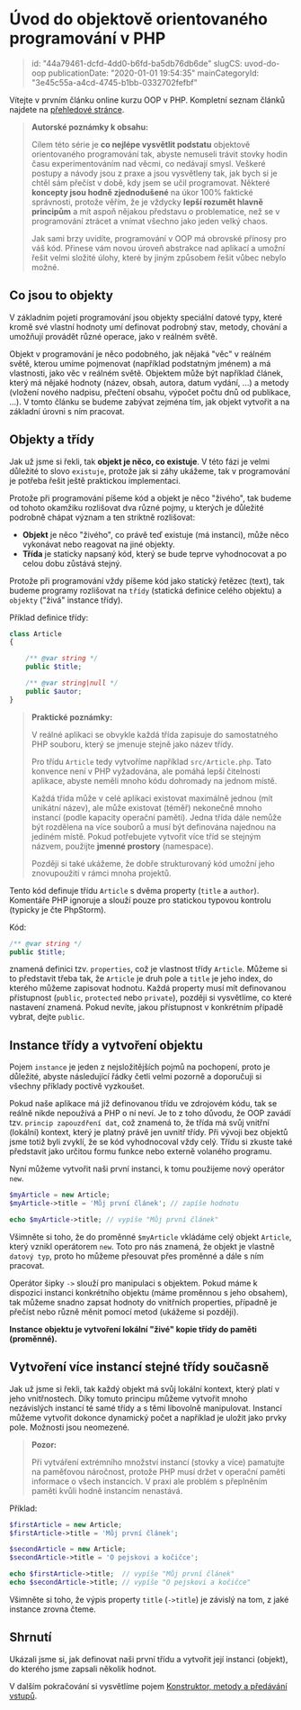 Úvod do objektově orientovaného programování v PHP
==================================================

> id: "44a79461-dcfd-4dd0-b6fd-ba5db76db6de"
> slugCS: uvod-do-oop
> publicationDate: "2020-01-01 19:54:35"
> mainCategoryId: "3e45c55a-a4cd-4745-b1bb-0332702fefbf"

Vítejte v prvním článku online kurzu OOP v PHP. Kompletní seznam článků najdete na <a href="/oop">přehledové stránce</a>.

> **Autorské poznámky k obsahu:**
>
> Cílem této série je **co nejlépe vysvětlit podstatu** objektově orientovaného programování tak, abyste nemuseli trávit stovky hodin času experimentováním nad věcmi, co nedávají smysl. Veškeré postupy a návody jsou z praxe a jsou vysvětleny tak, jak bych si je chtěl sám přečíst v době, kdy jsem se učil programovat. Některé **koncepty jsou hodně zjednodušené** na úkor 100% faktické správnosti, protože věřím, že je vždycky **lepší rozumět hlavně principům** a mít aspoň nějakou představu o problematice, než se v programování ztrácet a vnímat všechno jako jeden velký chaos.
>
> Jak sami brzy uvidíte, programování v OOP má obrovské přínosy pro váš kód. Přinese vám novou úroveň abstrakce nad aplikací a umožní řešit velmi složité úlohy, které by jiným způsobem řešit vůbec nebylo možné.

Co jsou to objekty
------------------

V základním pojetí programování jsou objekty speciální datové typy, které kromě své vlastní hodnoty umí definovat podrobný stav, metody, chování a umožňují provádět různé operace, jako v reálném světě.

Objekt v programování je něco podobného, jak nějaká "věc" v reálném světě, kterou umíme pojmenovat (například podstatným jménem) a má vlastnosti, jako věc v reálném světě. Objektem může být například článek, který má nějaké hodnoty (název, obsah, autora, datum vydání, ...) a metody (vložení nového nadpisu, přečtení obsahu, výpočet počtu dnů od publikace, ...). V tomto článku se budeme zabývat zejména tím, jak objekt vytvořit a na základní úrovni s ním pracovat.

Objekty a třídy
---------------

Jak už jsme si řekli, tak **objekt je něco, co existuje**. V této fázi je velmi důležité to slovo `existuje`, protože jak si záhy ukážeme, tak v programování je potřeba řešit ještě praktickou implementaci.

Protože při programování píšeme kód a objekt je něco "živého", tak budeme od tohoto okamžiku rozlišovat dva různé pojmy, u kterých je důležité podrobně chápat význam a ten striktně rozlišovat:

- **Objekt** je něco "živého", co právě teď existuje (má instanci), může něco vykonávat nebo reagovat na jiné objekty.
- **Třída** je staticky napsaný kód, který se bude teprve vyhodnocovat a po celou dobu zůstává stejný.

Protože při programování vždy píšeme kód jako statický řetězec (text), tak budeme programy rozlišovat na `třídy` (statická definice celého objektu) a `objekty` ("živá" instance třídy).

Příklad definice třídy:

```php
class Article
{

    /** @var string */
    public $title;

    /** @var string|null */
    public $autor;
}
```

> **Praktické poznámky:**
>
> V reálné aplikaci se obvykle každá třída zapisuje do samostatného PHP souboru, který se jmenuje stejně jako název třídy.
>
> Pro třídu `Article` tedy vytvoříme například `src/Article.php`. Tato konvence není v PHP vyžadována, ale pomáhá lepší čitelnosti aplikace, abyste neměli mnoho kódu dohromady na jednom místě.
>
> Každá třída může v celé aplikaci existovat maximálně jednou (mít unikátní název), ale může existovat (téměř) nekonečně mnoho instancí (podle kapacity operační paměti). Jedna třída dále nemůže být rozdělena na více souborů a musí být definována najednou na jediném místě. Pokud potřebujete vytvořit více tříd se stejným názvem, použijte **jmenné prostory** (namespace).
>
> Později si také ukážeme, že dobře strukturovaný kód umožní jeho znovupoužití v rámci mnoha projektů.

Tento kód definuje třídu `Article` s dvěma property (`title` a `author`). Komentáře PHP ignoruje a slouží pouze pro statickou typovou kontrolu (typicky je čte PhpStorm).

Kód:

```php
/** @var string */
public $title;
```

znamená definici tzv. `properties`, což je vlastnost třídy `Article`. Můžeme si to představit třeba tak, že `Article` je druh pole a `title` je jeho index, do kterého můžeme zapisovat hodnotu. Každá property musí mít definovanou přístupnost (`public`, `protected` nebo `private`), později si vysvětlíme, co které nastavení znamená. Pokud nevíte, jakou přístupnost v konkrétním případě vybrat, dejte `public`.

Instance třídy a vytvoření objektu
----------------------------------

Pojem `instance` je jeden z nejsložitějších pojmů na pochopení, proto je důležité, abyste následující řádky četli velmi pozorně a doporučuji si všechny příklady poctivě vyzkoušet.

Pokud naše aplikace má již definovanou třídu ve zdrojovém kódu, tak se reálně nikde nepoužívá a PHP o ní neví. Je to z toho důvodu, že OOP zavádí tzv. `princip zapouzdření dat`, což znamená to, že třída má svůj vnitřní (lokální) kontext, který je platný právě jen uvnitř třídy. Při vývoji bez objektů jsme totiž byli zvyklí, že se kód vyhodnocoval vždy celý. Třídu si zkuste také představit jako určitou formu funkce nebo externě volaného programu.

Nyní můžeme vytvořit naši první instanci, k tomu použijeme nový operátor `new`.

```php
$myArticle = new Article;
$myArticle->title = 'Můj první článek'; // zapíše hodnotu

echo $myArticle->title; // vypíše "Můj první článek"
```

Všimněte si toho, že do proměnné `$myArticle` vkládáme celý objekt `Article`, který vznikl operátorem `new`. Toto pro nás znamená, že objekt je vlastně `datový typ`, proto ho můžeme přesouvat přes proměnné a dále s ním pracovat.

Operátor šipky `->` slouží pro manipulaci s objektem. Pokud máme k dispozici instanci konkrétního objektu (máme proměnnou s jeho obsahem), tak můžeme snadno zapsat hodnoty do vnitřních properties, případně je přečíst nebo různě měnit pomocí metod (ukážeme si později).

**Instance objektu je vytvoření lokální "živé" kopie třídy do paměti (proměnné).**

Vytvoření více instancí stejné třídy současně
---------------------------------------------

Jak už jsme si řekli, tak každý objekt má svůj lokální kontext, který platí v jeho vnitřnostech. Díky tomuto principu můžeme vytvořit mnoho nezávislých instancí té samé třídy a s těmi libovolně manipulovat. Instancí můžeme vytvořit dokonce dynamický počet a například je uložit jako prvky pole. Možnosti jsou neomezené.

> **Pozor:**
>
> Při vytváření extrémního množství instancí (stovky a více) pamatujte na paměťovou náročnost, protože PHP musí držet v operační paměti informace o všech instancích. V praxi ale problém s přeplněním paměti kvůli hodně instancím nenastává.

Příklad:

```php
$firstArticle = new Article;
$firstArticle->title = 'Můj první článek';

$secondArticle = new Article;
$secondArticle->title = 'O pejskovi a kočičce';

echo $firstArticle->title;  // vypíše "Můj první článek"
echo $secondArticle->title; // vypíše "O pejskovi a kočičce"
```

Všimněte si toho, že výpis property `title` (`->title`) je závislý na tom, z jaké instance zrovna čteme.

Shrnutí
-------

Ukázali jsme si, jak definovat naši první třídu a vytvořit její instanci (objekt), do kterého jsme zapsali několik hodnot.

V dalším pokračování si vysvětlíme pojem <a href="/metody-a-predavani-vstupu">Konstruktor, metody a předávání vstupů</a>.
